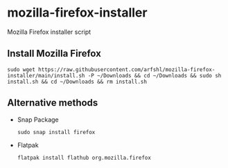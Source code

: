 # mozilla-firefox-installer
Mozilla Firefox installer script
## Install Mozilla Firefox

    sudo wget https://raw.githubusercontent.com/arfshl/mozilla-firefox-installer/main/install.sh -P ~/Downloads && cd ~/Downloads && sudo sh install.sh && cd ~/Downloads && rm install.sh
 
## Alternative methods
- Snap Package

      sudo snap install firefox

- Flatpak

      flatpak install flathub org.mozilla.firefox

